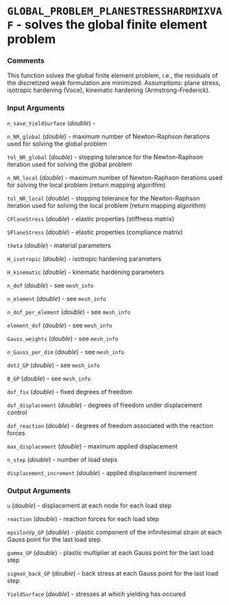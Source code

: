 # `GLOBAL_PROBLEM_PLANESTRESSHARDMIXVAF` - solves the global finite element problem
###  Comments
This function solves the global finite element problem, i.e., the
residuals of the discretized weak formulation are minimized. Assumptions:
plane stress, isotropic hardening (Voce), kinematic hardening
(Armstrong-Frederick).

###  Input Arguments
`n_save_YieldSurface` (_double_) - 

`n_NR_global` (_double_) - maximum number of Newton-Raphson iterations
used for solving the global problem

`tol_NR_global` (_double_) - stopping tolerance for the Newton-Raphson
iteration used for solving the global problem

`n_NR_local` (_double_) - maximum number of Newton-Raphson iterations
used for solving the local problem (return mapping algorithm)

`tol_NR_local` (_double_) - stopping tolerance for the Newton-Raphson
iteration used for solving the local problem (return mapping algorithm)

`CPlaneStress` (_double_) - elastic properties (stiffness matrix)

`SPlaneStress` (_double_) - elastic properties (compliance matrix)

`theta` (_double_) - material parameters

`H_isotropic` (_double_) - isotropic hardening parameters

`H_kinematic` (_double_) - kinematic hardening parameters

`n_dof` (_double_) - see `mesh_info`

`n_element` (_double_) - see `mesh_info`

`n_dof_per_element` (_double_) - see `mesh_info`

`element_dof` (_double_) - see `mesh_info`

`Gauss_weights` (_double_) - see `mesh_info`

`n_Gauss_per_dim` (_double_) - see `mesh_info`

`detJ_GP` (_double_) - see `mesh_info`

`B_GP` (_double_) - see `mesh_info`

`dof_fix` (_double_) - fixed degrees of freedom

`dof_displacement` (_double_) - degrees of freedom under displacement
control

`dof_reaction` (_double_) - degrees of freedom associated with the
reaction forces

`max_displacement` (_double_) - maximum applied displacement

`n_step` (_double_) - number of load steps

`displacement_increment` (_double_) - applied displacement increment

###  Output Arguments
`u` (_double_) - displacement at each node for each load step

`reaction` (_double_) - reaction forces for each load step

`epsilonVp_GP` (_double_) - plastic component of the infinitesimal
strain at each Gauss point for the last load step

`gamma_GP` (_double_) - plastic multiplier at each Gauss point for the last load step

`sigmaV_back_GP` (_double_) - back stress at each Gauss point for the last load step

`YieldSurface` (_double_) - stresses at which yielding has occured 

